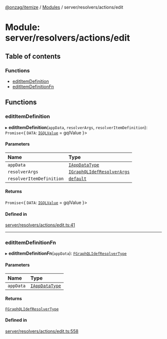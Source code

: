 [@onzag/itemize](../README.md) / [Modules](../modules.md) / server/resolvers/actions/edit

# Module: server/resolvers/actions/edit

## Table of contents

### Functions

- [editItemDefinition](server_resolvers_actions_edit.md#edititemdefinition)
- [editItemDefinitionFn](server_resolvers_actions_edit.md#edititemdefinitionfn)

## Functions

### editItemDefinition

▸ **editItemDefinition**(`appData`, `resolverArgs`, `resolverItemDefinition`): `Promise`<{ `DATA`: [`IGQLValue`](../interfaces/gql_querier.IGQLValue.md) = gqlValue }\>

#### Parameters

| Name | Type |
| :------ | :------ |
| `appData` | [`IAppDataType`](../interfaces/server.IAppDataType.md) |
| `resolverArgs` | [`IGraphQLIdefResolverArgs`](../interfaces/base_Root_gql.IGraphQLIdefResolverArgs.md) |
| `resolverItemDefinition` | [`default`](../classes/base_Root_Module_ItemDefinition.default.md) |

#### Returns

`Promise`<{ `DATA`: [`IGQLValue`](../interfaces/gql_querier.IGQLValue.md) = gqlValue }\>

#### Defined in

[server/resolvers/actions/edit.ts:41](https://github.com/onzag/itemize/blob/5c2808d3/server/resolvers/actions/edit.ts#L41)

___

### editItemDefinitionFn

▸ **editItemDefinitionFn**(`appData`): [`FGraphQLIdefResolverType`](base_Root_gql.md#fgraphqlidefresolvertype)

#### Parameters

| Name | Type |
| :------ | :------ |
| `appData` | [`IAppDataType`](../interfaces/server.IAppDataType.md) |

#### Returns

[`FGraphQLIdefResolverType`](base_Root_gql.md#fgraphqlidefresolvertype)

#### Defined in

[server/resolvers/actions/edit.ts:558](https://github.com/onzag/itemize/blob/5c2808d3/server/resolvers/actions/edit.ts#L558)

